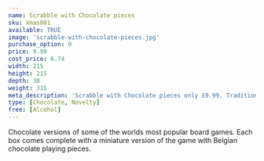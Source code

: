 ```yaml
---
name: Scrabble with Chocolate pieces
sku: Xmas001
available: TRUE
image: 'scrabble-with-chocolate-pieces.jpg'
purchase_option: 0
price: 9.99
cost_price: 6.74
width: 215
height: 215
depth: 38
weight: 315
meta_description: 'Scrabble with Chocolate pieces only £9.99. Traditional sweets and more at Humbugs Confectionery Store. Specialists in satisfying your sweet tooth!'
type: [Chocolate, Novelty]
free: [Alcohol]
---
```

Chocolate versions of some of the worlds most popular board games. Each box comes complete with a miniature version of the game with Belgian chocolate playing pieces.
